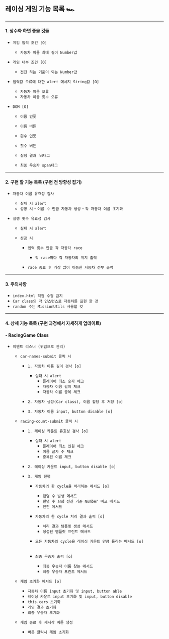 ## 레이싱 게임 기능 목록 🏎️

---

#### 1. 상수화 하면 좋을 것들

- `게임 입력 조건 [O]`

  - `자동차 이름 최대 길이 Number값`

- `게임 내부 조건 [O]`

  - `전진 하는 기준이 되는 Number값`

- `입력값 오류에 대한 alert 메세지 String값 [O]`
  - `자동차 이름 오류`
  - `자동차 이동 횟수 오류`
- `DOM [O]`

  - `이름 인풋`
  - `이름 버튼`

  - `횟수 인풋`
  - `횟수 버튼`

  - `실행 결과 h4태그`
  - `최종 우승자 span태그`

---

#### 2. 구현 할 기능 목록 (구현 전 방향성 잡기)

- `자동차 이름 유효성 검사`

  - `실패 시 alert`
  - `성공 시` - `이름 수 만큼 자동차 생성` - `각 자동차 이름 초기화`
    <br>

- `실행 횟수 유효성 검사`

  - `실패 시 alert`
  - `성공 시`

    - `입력 횟수 만큼 각 자동차 race`

      - `각 race마다 각 자동차의 위치 출력`

    - `race 종료 후 가장 많이 이동한 자동차 전부 출력`

---

#### 3. 주의사항

- `index.html 직접 수정 금지`
- `Car class의 각 인스턴스로 자동차를 표현 할 것`
- `random 수는 MissionUtils 사용할 것`

---

#### 4. 상세 기능 목록 (구현 과정에서 자세하게 업데이트)

#### - RacingGame Class

- `이벤트 리스너 (위임으로 관리)`

  - `car-names-submit 클릭 시`

    - `1. 자동차 이름 길이 검사 [o]`

      - `실패 시 alert`
        - `플레이어 최소 숫자 체크`
        - `자동차 이름 길이 체크`
        - `자동차 이름 중복 체크`
          <br>

    - `2. 자동차 생성(Car class), 이름 할당 후 저장 [o]`
    - `3. 자동차 이름 input, button disable [o]`
      <br>

  - `racing-count-submit 클릭 시`

    - `1. 레이싱 카운트 유효성 검사 [o]`

      - `실패 시 alert`
        - `플레이어 최소 인원 체크`
        - `이름 글자 수 체크`
        - `중복된 이름 체크`
          <br>

    - `2. 레이싱 카운트 input, button disable [o]`
      <br>

    - `3. 게임 진행`

      - `자동차의 한 cycle을 처리하는 메서드 [o]`

        - `랜덤 수 발생 메서드`
        - `랜덤 수 and 전진 기준 Number 비교 메서드`
        - `전진 메서드`
          <br>

      - `자동차의 한 cycle 처리 결과 출력 [o]`

        - `처리 결과 템플릿 생성 메서드`
        - `생성된 템플릿 프린트 메서드`
          <br>

      - `모든 자동차의 cycle을 레이싱 카운트 만큼 돌리는 메서드 [o]`  
        <br>

      - `최종 우승자 출력 [o]`
        - `최종 우승자 이름 찾는 메서드`
        - `최종 우승자 프린트 메서드`
          <br>

  - `게임 초기화 메서드 [o]`

    - `자동차 이름 input 초기화 및 input, button able`
    - `레이싱 카운트 input 초기화 및 input, button disable`
    - `this.cars 초기화`
    - `게임 결과 초기화`
    - `최종 우승자 초기화`
      <br>

  - `게임 종료 후 재시작 버튼 생성`
    - `버튼 클릭시 게임 초기화`
